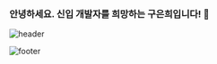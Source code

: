 ### 안녕하세요. 신입 개발자를 희망하는 구은희입니다! 👋

<!--
**heehui/heehui** is a ✨ _special_ ✨ repository because its `README.md` (this file) appears on your GitHub profile.

Here are some ideas to get you started:

- 🔭 I’m currently working on ...
- 🌱 I’m currently learning ...
- 👯 I’m looking to collaborate on ...
- 🤔 I’m looking for help with ...
- 💬 Ask me about ...
- 📫 How to reach me: ...
- 😄 Pronouns: ...
- ⚡ Fun fact: ...
-->
![header](https://capsule-render.vercel.app/api?type=waving&color=auto&height=300&section=header&text=EunHee%20Gu&fontSize=90)



![footer](https://capsule-render.vercel.app/api?section=footer&type=waving)

  
